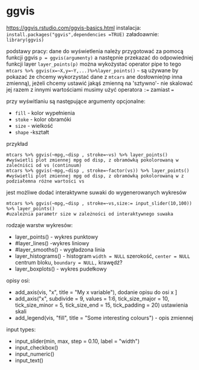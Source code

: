ggvis
=========================
https://ggvis.rstudio.com/ggvis-basics.html
instalacja:
`install.packages("ggvis",dependencies =TRUE)`
załadoawnie:
`library(ggvis)`

podstawy pracy:
 dane do wyświetlenia należy przygotować za pomocą funkcji ggvis
 `p = ggvis(argumenty)`
 a następnie przekazać do odpowiedniej funkcji layer `layer_points(p)`
 można wykożystać operator pipe to tego `mtcars %>% ggvis(x=~X,y=~Y,...)%>%layer_points()`
 `~` są używane by pokazać że chcemy wykorzystać dane z `mtcars` ane dosłownie(np inna zmienną),
 jeżeli chcemy ustawić jakąś zmienną na 'sztywno'- nie skalować jej razem z innymi wartościami musimy użyć operatora `:=` zamiast `=`

 przy wyświtlaniu są następujące argumenty opcjonalne:
 - `fill` - kolor wypełnienia
 - `stoke` - kolor obramóki
 - `size` - wielkość
 - `shape` -kształt

przykład
 ```
mtcars %>% ggvis(~mpg,~disp , stroke=~vs) %>% layer_points()
#wyświetli plot zmiennej mpg od disp, z obramówką pokolorowaną w zalećniści od vs (continuum)
mtcars %>% ggvis(~mpg,~disp , stroke=~factor(vs)) %>% layer_points()
#wyświetli plot zmiennej mpg od disp, z obramówką pokolorowaną w z podziałemna różne wartości vs
 ```  
 jest możliwe dodać interaktywne suwaki do wygenerowanych wykresów
 ```
 mtcars %>% ggvis(~mpg,~disp , stroke=~vs,size:= input_slider(10,100)) %>% layer_points()
 #uzależnia parametr size w zależności od interaktywnego suwaka
 ```

rodzaje warstw wykresów:
  - layer_points() - wykres punktowy
  - #layer_lines() -wykres liniowy
  - #layer_smooths() - wygładzona linia
  - layer_histograms() - histogram `width = NULL` szerokość, `center = NULL` centrum bloku, `boundary = NULL,` krawędź?
  - layer_boxplots() - wykres pudełkowy

opisy osi:
 - add_axis(vis, "x", title = "My x variable"), dodanie opisu do osi x ]
 -  add_axis("x", subdivide = 9, values = 1:6, tick_size_major = 10,
    tick_size_minor = 5, tick_size_end = 15, tick_padding = 20) ustawienia skali
 - add_legend(vis, "fill", title = "Some interesting colours") - opis zmiennej

input types:
 - input_slider(min, max, step = 0.10, label = "width")
 - input_checkbox()
 - input_numeric()
 - input_text()
